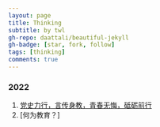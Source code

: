```yaml
---
layout: page
title: Thinking
subtitle: by twl
gh-repo: daattali/beautiful-jekyll
gh-badge: [star, fork, follow]
tags: [thinking]
comments: true
---
```



### 2022
   1. [党史力行，言传身教，青春无悔，砥砺前行](/_posts/2022-05-17-usc-article-competition.md)
   2. [何为教育？]





